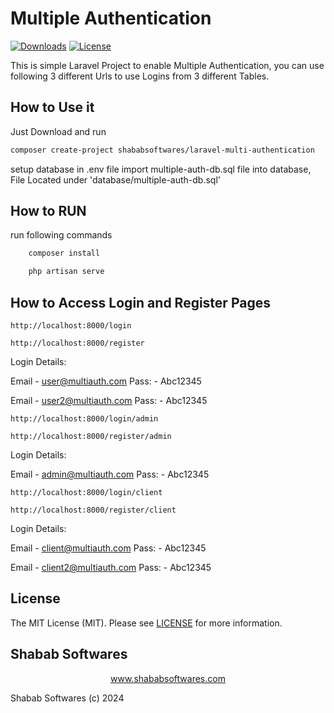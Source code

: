 # Multiple Authentication

[![Downloads](https://poser.pugx.org/ShababSoftwares/Laravel-Multi-Authentication/d/total.svg)](https://github.com/ShababSoftwares/Laravel-Multi-Authentication)
[![License](https://poser.pugx.org/ShababSoftwares/Laravel-Multi-Authentication/license.svg)](LICENSE.md)

This is simple Laravel Project to enable Multiple Authentication, you can use following 3 different Urls to use Logins from 3 different Tables.

## How to Use it

Just Download and run 

```bash
composer create-project shababsoftwares/laravel-multi-authentication
```

setup database in .env file
import multiple-auth-db.sql file into database, File Located under 'database/multiple-auth-db.sql'
    
## How to RUN
    
run following commands

```bash
    composer install
```
```bash
    php artisan serve
```

## How to Access Login and Register Pages

`http://localhost:8000/login`

`http://localhost:8000/register`

Login Details:

Email - user@multiauth.com
Pass: - Abc12345

Email - user2@multiauth.com
Pass: - Abc12345

`http://localhost:8000/login/admin`

`http://localhost:8000/register/admin`

Login Details:

Email - admin@multiauth.com
Pass: - Abc12345

`http://localhost:8000/login/client`

`http://localhost:8000/register/client`

Login Details:

Email - client@multiauth.com
Pass: - Abc12345

Email - client2@multiauth.com
Pass: - Abc12345

## License

The MIT License (MIT). Please see [LICENSE](LICENSE.md) for more information.

## Shabab Softwares

<p align="center"><a href="https://www.shababsoftwares.com" target="_blank">www.shababsoftwares.com</a></p>

Shabab Softwares (c) 2024
